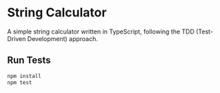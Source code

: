 # String Calculator

A simple string calculator written in TypeScript, following the TDD (Test-Driven Development) approach.

## Run Tests

```bash
npm install
npm test
